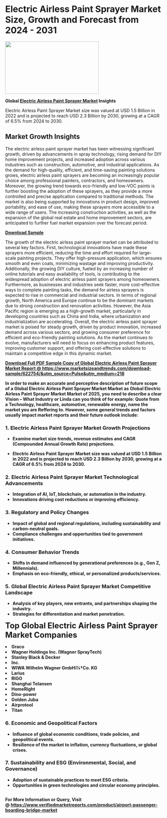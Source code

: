 <H1>Electric Airless Paint Sprayer Market Size, Growth and Forecast from 2024 - 2031</H1><img class="aligncenter size-medium wp-image-584254" src="https://thirdeyenews.in/wp-content/uploads/2024/09/Global-Market-Research-300x168.jpeg" alt="" width="300" height="168" /><p><strong>Global&nbsp;<a href="https://www.marketsizeandtrends.com/download-sample/622754/&amp;utm_source=Pulse&amp;utm_medium=218">Electric Airless Paint Sprayer Market</a> Insights</strong></p><p>Electric Airless Paint Sprayer Market size was valued at USD 1.5 Billion in 2022 and is projected to reach USD 2.3 Billion by 2030, growing at a CAGR of 6.5% from 2024 to 2030.</p><p><h2>Market Growth Insights</h2> <p>The electric airless paint sprayer market has been witnessing significant growth, driven by advancements in spray technology, rising demand for DIY home improvement projects, and increased adoption across various industries such as construction, automotive, and industrial applications. As the demand for high-quality, efficient, and time-saving painting solutions grows, electric airless paint sprayers are becoming an increasingly popular choice among professional painters, contractors, and homeowners. Moreover, the growing trend towards eco-friendly and low-VOC paints is further boosting the adoption of these sprayers, as they provide a more controlled and precise application compared to traditional methods. The market is also being supported by innovations in product design, improved portability, and ease of use, making these sprayers more accessible to a wide range of users. The increasing construction activities, as well as the expansion of the global real estate and home improvement sectors, are anticipated to further fuel market expansion over the forecast period.</p> <p><strong><a href="#">Download Sample</a></strong></p> <p>The growth of the electric airless paint sprayer market can be attributed to several key factors. First, technological innovations have made these sprayers more efficient, reducing the time and effort required for large-scale painting projects. They offer high-pressure application, which ensures smooth and even coats, minimizing wastage and improving productivity. Additionally, the growing DIY culture, fueled by an increasing number of online tutorials and easy availability of tools, is contributing to the widespread adoption of electric airless paint sprayers among homeowners. Furthermore, as businesses and industries seek faster, more cost-effective ways to complete painting tasks, the demand for airless sprayers is expected to rise in commercial and industrial sectors. In terms of regional growth, North America and Europe continue to be the dominant markets due to strong construction and renovation activities. However, the Asia Pacific region is emerging as a high-growth market, particularly in developing countries such as China and India, where urbanization and industrialization are accelerating. Overall, the electric airless paint sprayer market is poised for steady growth, driven by product innovation, increased demand across various sectors, and growing consumer preference for efficient and eco-friendly painting solutions. As the market continues to evolve, manufacturers will need to focus on enhancing product features, improving customer support, and offering cost-effective solutions to maintain a competitive edge in this dynamic market.</p> <p><strong><a href="#"></p><p><span class=""><strong>Download Full PDF Sample Copy of Global Electric Airless Paint Sprayer Market Report</strong> @ <a href="https://www.marketsizeandtrends.com/download-sample/622754/&amp;utm_source=Pulse&amp;utm_medium=218" target="_blank">https://www.marketsizeandtrends.com/download-sample/622754/&amp;utm_source=Pulse&amp;utm_medium=218</a></span></p><p>In order to make an accurate and perceptive description of future scope of a Global&nbsp;Electric Airless Paint Sprayer Market Market as Global&nbsp;Electric Airless Paint Sprayer Market Market of 2025, you need to describe a clear Vision &ndash; What Industry or Linda can you think of for example: Quote from a Technology, healthcare, automotive, renewable energy, name the market you are Reffering to. However, some general trends and factors usually impact market reports and their future outlook include:</p><h3>1.&nbsp;<strong>Electric Airless Paint Sprayer Market Growth Projections</strong></h3><ul><li>Examine market size trends, revenue estimates and CAGR (Compounded Annual Growth Rate) projections.</li><li><p>Electric Airless Paint Sprayer Market size was valued at USD 1.5 Billion in 2022 and is projected to reach USD 2.3 Billion by 2030, growing at a CAGR of 6.5% from 2024 to 2030.</p></li></ul><h3>2.&nbsp;<strong>Electric Airless Paint Sprayer Market Technological Advancements</strong></h3><ul><li>Integration of AI, IoT, blockchain, or automation in the industry.</li><li>Innovations driving cost reductions or improving efficiency.</li></ul><h3>3.&nbsp;<strong>Regulatory and Policy Changes</strong></h3><ul><li>Impact of global and regional regulations, including sustainability and carbon-neutral goals.</li><li>Compliance challenges and opportunities tied to government initiatives.</li></ul><h3>4.&nbsp;<strong>Consumer Behavior Trends</strong></h3><ul><li>Shifts in demand influenced by generational preferences (e.g., Gen Z, Millennials).</li><li>Emphasis on eco-friendly, ethical, or personalized products/services.</li></ul><h3>5.&nbsp;<strong>Global Electric Airless Paint Sprayer Market Competitive Landscape</strong></h3><ul><li>Analysis of key players, new entrants, and partnerships shaping the industry.</li><li>Strategies for differentiation and market penetration.</li></ul><p data-pm-slice="1 1 []"><span style="color: inherit; font-family: inherit; font-size: 25px;">Top Global Electric Airless Paint Sprayer Market Companies</span></p><div class="" data-test-id=""><p><li>Graco</li><li> Wagner Holdings Inc. (Wagner SprayTech)</li><li> Stanley Black & Decker</li><li> Inc.</li><li> WIWA Wilhelm Wagner GmbHï¼†Co. KG</li><li> Larius</li><li> RIGO</li><li> Shanghai Telansen</li><li> HomeRight</li><li> Dino-power</li><li> Golden Juba</li><li> Airprotool</li><li> Titan</li></p></div><h3>6.&nbsp;<strong>Economic and Geopolitical Factors</strong></h3><ul><li>Influence of global economic conditions, trade policies, and geopolitical events.</li><li>Resilience of the market to inflation, currency fluctuations, or global crises.</li></ul><h3>7.&nbsp;<strong>Sustainability and ESG (Environmental, Social, and Governance)</strong></h3><ul><li>Adoption of sustainable practices to meet ESG criteria.</li><li>Opportunities in green technologies and circular economy principles.</li></ul><h2><strong style="font-size: 14px;">For More Information or Query, Visit @&nbsp;</strong><a style="background-color: #ffffff; font-size: 14px;" href="https://www.marketsizeandtrends.com/report/electric-airless-paint-sprayer-market/" target="_blank">https://www.verifiedmarketreports.com/product/airport-passenger-boarding-bridge-market</a></h2>
